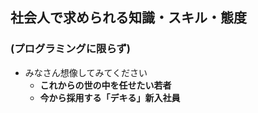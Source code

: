 ## 社会人で求められる知識・スキル・態度
### (プログラミングに限らず)

* みなさん想像してみてください
  * **これからの世の中を任せたい若者**
  * **今から採用する「デキる」新入社員**
